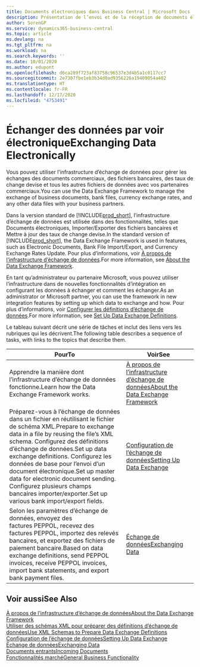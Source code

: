 ```yaml
---
title: Documents électroniques dans Business Central | Microsoft Docs
description: Présentation de l’envoi et de la réception de documents électroniques dans Business Central.
author: SorenGP
ms.service: dynamics365-business-central
ms.topic: article
ms.devlang: na
ms.tgt_pltfrm: na
ms.workload: na
ms.search.keywords: ''
ms.date: 10/01/2020
ms.author: edupont
ms.openlocfilehash: d6ca289f723af83758c96537e3d4b5a1c0117cc7
ms.sourcegitcommit: 2e7307fbe1eb3b34d0ad9356226a19409054a402
ms.translationtype: HT
ms.contentlocale: fr-FR
ms.lasthandoff: 12/17/2020
ms.locfileid: "4753491"
---
```

# <a name="exchanging-data-electronically"></a><span data-ttu-id="84dba-103">Échanger des données par voir électronique</span><span class="sxs-lookup"><span data-stu-id="84dba-103">Exchanging Data Electronically</span></span>
<span data-ttu-id="84dba-104">Vous pouvez utiliser l’infrastructure d’échange de données pour gérer les échanges des documents commerciaux, des fichiers bancaires, des taux de change devise et tous les autres fichiers de données avec vos partenaires commerciaux.</span><span class="sxs-lookup"><span data-stu-id="84dba-104">You can use the Data Exchange Framework to manage the exchange of business documents, bank files, currency exchange rates, and any other data files with your business partners.</span></span>

<span data-ttu-id="84dba-105">Dans la version standard de [!INCLUDE[prod_short](includes/prod_short.md)], l’infrastructure d’échange de données est utilisée dans des fonctionnalités, telles que Documents électroniques, Importer/Exporter des fichiers bancaires et Mettre à jour des taux de change devise.</span><span class="sxs-lookup"><span data-stu-id="84dba-105">In the standard version of [!INCLUDE[prod_short](includes/prod_short.md)], the Data Exchange Framework is used in features, such as Electronic Documents, Bank File Import/Export, and Currency Exchange Rates Update.</span></span> <span data-ttu-id="84dba-106">Pour plus d’informations, voir [À propos de l’infrastructure d’échange de données](across-about-the-data-exchange-framework.md).</span><span class="sxs-lookup"><span data-stu-id="84dba-106">For more information, see [About the Data Exchange Framework](across-about-the-data-exchange-framework.md).</span></span>

<span data-ttu-id="84dba-107">En tant qu’administrateur ou partenaire Microsoft, vous pouvez utiliser l’infrastructure dans de nouvelles fonctionnalités d’intégration en configurant les données à échanger et comment les échanger.</span><span class="sxs-lookup"><span data-stu-id="84dba-107">As an administrator or Microsoft partner, you can use the framework in new integration features by setting up which data to exchange and how.</span></span> <span data-ttu-id="84dba-108">Pour plus d’informations, voir [Configurer les définitions d’échange de données](across-how-to-set-up-data-exchange-definitions.md).</span><span class="sxs-lookup"><span data-stu-id="84dba-108">For more information, see [Set Up Data Exchange Definitions](across-how-to-set-up-data-exchange-definitions.md).</span></span>

<span data-ttu-id="84dba-109">Le tableau suivant décrit une série de tâches et inclut des liens vers les rubriques qui les décrivent.</span><span class="sxs-lookup"><span data-stu-id="84dba-109">The following table describes a sequence of tasks, with links to the topics that describe them.</span></span>  

|<span data-ttu-id="84dba-110">Pour</span><span class="sxs-lookup"><span data-stu-id="84dba-110">To</span></span>|<span data-ttu-id="84dba-111">Voir</span><span class="sxs-lookup"><span data-stu-id="84dba-111">See</span></span>|  
|--------|---------|  
|<span data-ttu-id="84dba-112">Apprendre la manière dont l’infrastructure d’échange de données fonctionne.</span><span class="sxs-lookup"><span data-stu-id="84dba-112">Learn how the Data Exchange Framework works.</span></span>|[<span data-ttu-id="84dba-113">À propos de l’infrastructure d’échange de données</span><span class="sxs-lookup"><span data-stu-id="84dba-113">About the Data Exchange Framework</span></span>](across-about-the-data-exchange-framework.md)|  
|<span data-ttu-id="84dba-114">Préparez-vous à l’échange de données dans un fichier en réutilisant le fichier de schéma XML.</span><span class="sxs-lookup"><span data-stu-id="84dba-114">Prepare to exchange data in a file by reusing the file’s XML schema.</span></span> <span data-ttu-id="84dba-115">Configurez des définitions d’échange de données.</span><span class="sxs-lookup"><span data-stu-id="84dba-115">Set up data exchange definitions.</span></span> <span data-ttu-id="84dba-116">Configurez les données de base pour l’envoi d’un document électronique.</span><span class="sxs-lookup"><span data-stu-id="84dba-116">Set up master data for electronic document sending.</span></span> <span data-ttu-id="84dba-117">Configurez plusieurs champs bancaires importer/exporter.</span><span class="sxs-lookup"><span data-stu-id="84dba-117">Set up various bank import/export fields.</span></span>|[<span data-ttu-id="84dba-118">Configuration de l’échange de données</span><span class="sxs-lookup"><span data-stu-id="84dba-118">Setting Up Data Exchange</span></span>](across-set-up-data-exchange.md)|  
|<span data-ttu-id="84dba-119">Selon les paramètres d’échange de données, envoyez des factures PEPPOL, recevez des factures PEPPOL, importez des relevés bancaires, et exportez des fichiers de paiement bancaire.</span><span class="sxs-lookup"><span data-stu-id="84dba-119">Based on data exchange definitions, send PEPPOL invoices, receive PEPPOL invoices, import bank statements, and export bank payment files.</span></span>|[<span data-ttu-id="84dba-120">Échange de données</span><span class="sxs-lookup"><span data-stu-id="84dba-120">Exchanging Data</span></span>](across-exchange-data.md)|  

## <a name="see-also"></a><span data-ttu-id="84dba-121">Voir aussi</span><span class="sxs-lookup"><span data-stu-id="84dba-121">See Also</span></span>  
[<span data-ttu-id="84dba-122">À propos de l’infrastructure d’échange de données</span><span class="sxs-lookup"><span data-stu-id="84dba-122">About the Data Exchange Framework</span></span>](across-about-the-data-exchange-framework.md)  
[<span data-ttu-id="84dba-123">Utiliser des schémas XML pour préparer des définitions d’échange de données</span><span class="sxs-lookup"><span data-stu-id="84dba-123">Use XML Schemas to Prepare Data Exchange Definitions</span></span>](across-how-to-use-xml-schemas-to-prepare-data-exchange-definitions.md)  
[<span data-ttu-id="84dba-124">Configuration de l’échange de données</span><span class="sxs-lookup"><span data-stu-id="84dba-124">Setting Up Data Exchange</span></span>](across-set-up-data-exchange.md)  
[<span data-ttu-id="84dba-125">Échange de données</span><span class="sxs-lookup"><span data-stu-id="84dba-125">Exchanging Data</span></span>](across-exchange-data.md)  
[<span data-ttu-id="84dba-126">Documents entrants</span><span class="sxs-lookup"><span data-stu-id="84dba-126">Incoming Documents</span></span>](across-income-documents.md)  
[<span data-ttu-id="84dba-127">Fonctionnalités marché</span><span class="sxs-lookup"><span data-stu-id="84dba-127">General Business Functionality</span></span>](ui-across-business-areas.md)

